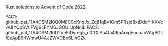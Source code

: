 Rust solutions to Advent of Code 2022. 

PAC1: 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
PAC2: 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
